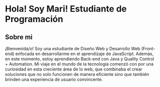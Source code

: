 # Hola! Soy Mari! Estudiante de Programación

## Sobre mi 
¡Bienvenida/o! Soy una estudiante de Diseño Web y Desarrollo Web (Front-end) enfocada en desarrollarme en el aprendizaje de JavaScript. Además, en este momento, estoy aprendiendo Back-end con Java y Quality Control + Automation. Mi viaje en el mundo de la tecnología comenzó con por una curiosidad en esta creciente área de lo web, que combinaba el crear soluciones que no solo funcionen de manera eficiente sino que también brinden una experiencia de usuario convincente. 

